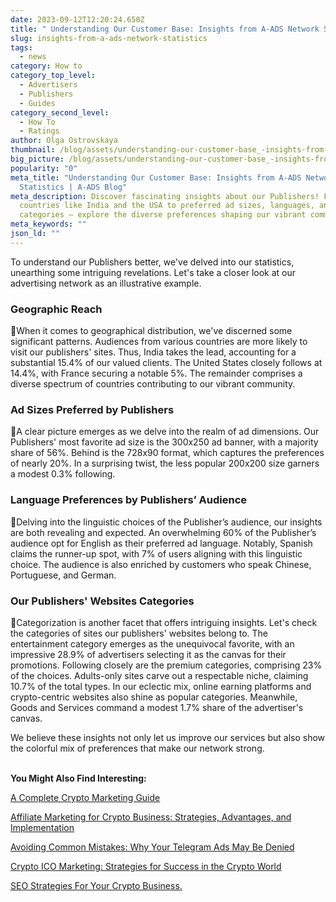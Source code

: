 ```yaml
---
date: 2023-09-12T12:20:24.650Z
title: " Understanding Our Customer Base: Insights from A-ADS Network Statistics"
slug: insights-from-a-ads-network-statistics
tags:
  - news
category: How to
category_top_level:
  - Advertisers
  - Publishers
  - Guides
category_second_level:
  - How To
  - Ratings
author: Olga Ostrovskaya
thumbnail: /blog/assets/understanding-our-customer-base_-insights-from-a-ads-network-statistics.png
big_picture: /blog/assets/understanding-our-customer-base_-insights-from-a-ads-network-statistics_small.png
popularity: "0"
meta_title: "Understanding Our Customer Base: Insights from A-ADS Network
  Statistics | A-ADS Blog"
meta_description: Discover fascinating insights about our Publishers! From top
  countries like India and the USA to preferred ad sizes, languages, and website
  categories – explore the diverse preferences shaping our vibrant community.
meta_keywords: ""
json_ld: ""
---
```

To understand our Publishers better, we've delved into our statistics, unearthing some intriguing revelations. Let's take a closer look at our advertising network as an illustrative example.

### Geographic Reach

📍When it comes to geographical distribution, we've discerned some significant patterns. Audiences from various countries are more likely to visit our publishers' sites. Thus, India takes the lead, accounting for a substantial 15.4% of our valued clients. The United States closely follows at 14.4%, with France securing a notable 5%. The remainder comprises a diverse spectrum of countries contributing to our vibrant community.

### Ad Sizes Preferred by Publishers

📍A clear picture emerges as we delve into the realm of ad dimensions. Our Publishers' most favorite ad size is the 300x250 ad banner, with a majority share of 56%. Behind is the 728x90 format, which captures the preferences of nearly 20%. In a surprising twist, the less popular 200x200 size garners a modest 0.3% following.

### Language Preferences by Publishers’ Audience 

📍Delving into the linguistic choices of the Publisher’s audience, our insights are both revealing and expected. An overwhelming 60% of the Publisher’s audience opt for English as their preferred ad language. Notably, Spanish claims the runner-up spot, with 7% of users aligning with this linguistic choice. The audience is also enriched by customers who speak Chinese, Portuguese, and German.

### Our Publishers' Websites Categories 

📍Categorization is another facet that offers intriguing insights. Let's check the categories of sites our publishers' websites belong to. The entertainment category emerges as the unequivocal favorite, with an impressive 28.9% of advertisers selecting it as the canvas for their promotions. Following closely are the premium categories, comprising 23% of the choices. Adults-only sites carve out a respectable niche, claiming 10.7% of the total types. In our eclectic mix, online earning platforms and crypto-centric websites also shine as popular categories. Meanwhile, Goods and Services command a modest 1.7% share of the advertiser's canvas.

We believe these insights not only let us improve our services but also show the colorful mix of preferences that make our network strong.

**\
You Might Also Find Interesting:**

[A Complete Crypto Marketing Guide](https://a-ads.com/blog/a-complete-crypto-marketing-guide/)

[Affiliate Marketing for Crypto Business: Strategies, Advantages, and Implementation](https://a-ads.com/blog/affiliate-marketing-for-crypto-business-strategies-advantages-and-implementation/)

[Avoiding Common Mistakes: Why Your Telegram Ads May Be Denied](https://a-ads.com/blog/avoiding-common-mistakes-why-your-telegram-ads-may-be-denied/)

[Crypto ICO Marketing: Strategies for Success in the Crypto World](https://a-ads.com/blog/crypto-ico-marketing/)

[SEO Strategies For Your Crypto Business.](https://a-ads.com/blog/seo-strategies-for-your-crypto-business/)